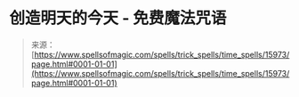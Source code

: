 <!--yml

category: 未分类

date: 2024-06-12 18:55:50

-->

# 创造明天的今天 - 免费魔法咒语

> 来源：[https://www.spellsofmagic.com/spells/trick_spells/time_spells/15973/page.html#0001-01-01](https://www.spellsofmagic.com/spells/trick_spells/time_spells/15973/page.html#0001-01-01)
